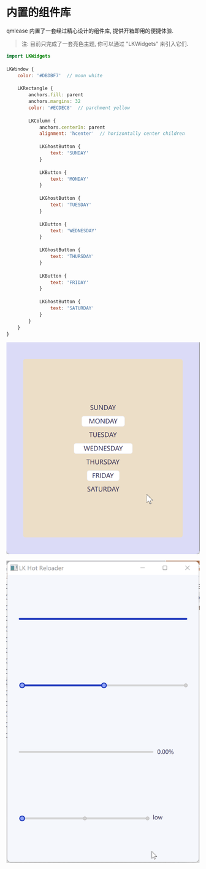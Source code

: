 # 内置的组件库

qmlease 内置了一套经过精心设计的组件库, 提供开箱即用的便捷体验.

> 注: 目前只完成了一套亮色主题, 你可以通过 "LKWidgets" 来引入它们.

```qml
import LKWidgets

LKWindow {
    color: '#DBDBF7'  // moon white

    LKRectangle {
        anchors.fill: parent
        anchors.margins: 32
        color: '#ECDEC8'  // parchment yellow

        LKColumn {
            anchors.centerIn: parent
            alignment: 'hcenter'  // horizontally center children

            LKGhostButton {
                text: 'SUNDAY'
            }

            LKButton {
                text: 'MONDAY'
            }

            LKGhostButton {
                text: 'TUESDAY'
            }

            LKButton {
                text: 'WEDNESDAY'
            }

            LKGhostButton {
                text: 'THURSDAY'
            }

            LKButton {
                text: 'FRIDAY'
            }

            LKGhostButton {
                text: 'SATURDAY'
            }
        }
    }
}
```

![](../images/20221219175941.gif)

![](../images/20221219180045.gif)
